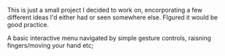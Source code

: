 

This is just a small project I decided to work on, encorporating a few different ideas I'd either had or seen somewhere else. FIgured it would be
good practice.

A basic interactive menu navigated by simple gesture controls, raisning fingers/moving your hand etc;
